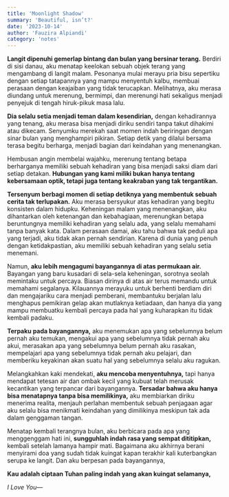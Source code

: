 ```yaml
---
title: 'Moonlight Shadow'
summary: 'Beautiful, isn’t?'
date: '2023-10-14'
author: 'Fauzira Alpiandi'
category: 'notes'
---
```


**Langit dipenuhi gemerlap bintang dan bulan yang bersinar terang.** Berdiri di sisi danau, aku menatap keelokan sebuah objek terang yang mengambang di langit malam. Pesonanya mulai merayu pria bisu sepertiku dengan setiap tatapannya yang mampu menyentuh kalbu, membuai perasaan dengan keajaiban yang tidak terucapkan. Melihatnya, aku merasa diundang untuk merenung, bermimpi, dan merenungi hati sekaligus menjadi penyejuk di tengah hiruk-pikuk masa lalu.

**Dia selalu setia menjadi teman dalam kesendirian,** dengan kehadirannya yang tenang, aku merasa bisa menjadi diriku sendiri tanpa takut dihakimi atau dikecam. Senyumku merekah saat momen indah beriringan dengan sinar bulan yang menghampiri pikiran. Setiap detik yang dilalui bersama terasa begitu berharga, menjadi bagian dari keindahan yang menenangkan.

Hembusan angin membelai wajahku, merenung tentang betapa berharganya memiliki sebuah kehadiran yang bisa menjadi saksi diam dari setiap detakan. **Hubungan yang kami miliki bukan hanya tentang kebersamaan optik, tetapi juga tentang keakraban yang tak tergantikan.**

**Tersenyum berbagi momen di setiap detiknya yang membentuk sebuah cerita tak terlupakan.** Aku merasa bersyukur atas kehadiran yang begitu konsisten dalam hidupku. Keheningan malam yang menenangkan, aku dihantarkan oleh ketenangan dan kebahagiaan, merenungkan betapa beruntungnya memiliki kehadiran yang selalu ada, yang selalu memahami tanpa banyak kata. Dalam perasaan damai, aku tahu bahwa tak peduli apa yang terjadi, aku tidak akan pernah sendirian. Karena di dunia yang penuh dengan ketidakpastian, aku memiliki sebuah kehadiran yang selalu setia menemani.

Namun, **aku lebih mengagumi bayangannya di atas permukaan air.** Bayangan yang baru kusadari di sela-sela keheningan, sorotnya seolah memintaku untuk percaya. Biasan dirinya di atas air terus memandu untuk memahami segalanya. Kilauannya merayuku untuk berhenti berdiam diri dan mengajariku cara menjadi pemberani, membantuku berjalan lalu menghapus pemikiran gelap akan mutlaknya ketiadaan, dan hanya dia yang mampu membuatku kembali percaya pada hal yang kuharapkan itu tidak kembali padaku.

**Terpaku pada bayangannya,** aku menemukan apa yang sebelumnya belum pernah aku temukan, mengakui apa yang sebelumnya tidak pernah aku akui, merasakan apa yang sebelumnya belum pernah aku rasakan, mempelajari apa yang sebelumnya tidak pernah aku pelajari, dan memberiku keyakinan akan suatu hal yang sebelumnya selalu aku ragukan.

Melangkahkan kaki mendekati, **aku mencoba menyentuhnya,** tapi hanya mendapat tetesan air dan ombak kecil yang kubuat telah merusak kecantikan yang terpancar dari bayangannya. **Tersadar bahwa aku hanya bisa menatapnya tanpa bisa memilikinya,** aku membiarkan diriku menerima realita, menjauh perlahan membentuk sebuah penjagaan agar aku selalu bisa menikmati keindahan yang dimilikinya meskipun tak ada dalam genggaman tangan.

Menatap kembali terangnya bulan, aku berbicara pada apa yang menggenggam hati ini, **sungguhlah indah rasa yang sempat dititipkan,** kembali setelah lamanya hampir mati. Bagaimana aku akhirnya berani menyirami doa yang sudah tidak kuingat kapan terakhir kali kuterbangkan serupa ke langit. Dan aku berpesan pada bayangannya,

**Kau adalah ciptaan Tuhan paling indah yang akan kuingat selamanya,**

*I Love You—*
